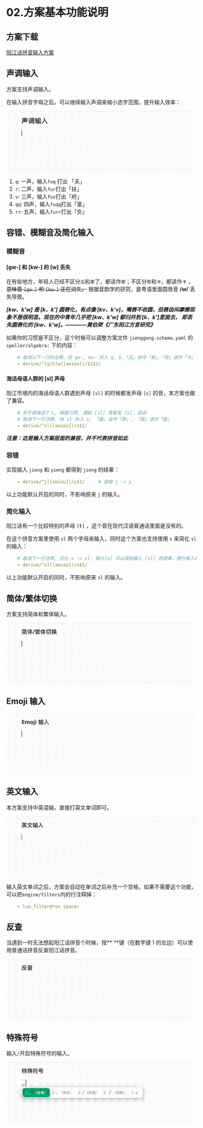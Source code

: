 # 02.方案基本功能说明

## 方案下载

 [阳江话拼音输入方案](https://github.com/Lumen01/rime-jienggong-cantonese) 

## 声调输入

方案支持声调输入。

在输入拼音字母之后，可以继续输入声调来缩小选字范围，提升输入效率：

![声调](./images/tones.gif)

1. `q`: 一声，输入`fuq` 打出 「夫」
2. `r`: 二声，输入`fur`打出「扶」
3. `v`: 三声，输入`fuv`打出「府」
4. `qq`: 四声，输入`fuqq`打出「富」
5. `rr`: 五声，输入`furr`打出「负」

## 容错、模糊音及简化输入

### 模糊音

#### [gw-] 和 [kw-] 的 [w] 丢失

在有些地方，年轻人已经不区分`瓜`和`家`了，都读作`家`；不区分`夸`和`卡`，都读作`卡`  ，~~意味着 `[gw-]` 和 `[kw-]` 正在消失。~~ 根据音韵学的研究，是粤语里面圆唇音 **/w/** 丢失导致。

***[kw、k'w] 是 [k、k'] 圆唇化，有点像 [kv、k'v]，嘴唇不收圆，但唇齿间摩擦现象不是很明显。现在的中青年几乎把 [kw、k'w] 都归并到 [k、k']里面去， 即丢失圆唇化的 [kw、k'w]。————黄伯荣《广东阳江方言研究》***

如果你的习惯是不区分，这个时候可以调整方案文件 `jienggong.schema.yaml` 的 `speller/algebra:` 下的内容：

```yaml
    # 取消以下一行的注释，将 gw-, kw- 并入 g, k，「瓜」读作「家」，「夸」读作「卡」
    - derive/^(g|k)w([aeiou])/$1$2/
```

#### 海话母语人群的 [sl]  声母

阳江市境内的海话母语人群遇到声母 `[sl]` 的时候都发声母 `[s]` 的音，本方案也做了兼容。

```yaml
    # 对于讲海话个人, 根据习惯, 遇到 [sl] 音都发 [s], 因此
    # 取消下一行注释, 将 sl 并入 s, 「星」读作「声」, 「姓」读作「胜」
    - derive/^sl([aeiou])/s$1/
```

***注意：这是输入方案层面的兼容，并不代表拼音如此***

### 容错

实现输入 `jieng` 和 `yieng` 都得到 `jieng` 的结果：

```yaml
    - derive/^j([aeiou])/y$1/     # 容错 j -> y
```

以上功能默认开启的同时，不影响原来 `j` 的输入。

### 简化输入

阳江话有一个比较特别的声母 `[ɬ]` ，这个音在现代汉语普通话里面是没有的。

在这个拼音方案里使用 `sl` 两个字母来输入，同时这个方案也支持使用 `x` 来简化 `sl` 的输入：

```yaml
    # 取消下一行注释, 优化 x -> sl, 输入[x] 可以得到输入 [sl] 的效果，提升输入效率
    - derive/^sl([aeiou])/x$1/
```

以上功能默认开启的同时，不影响原来 `sl` 的输入。

## 简体/繁体切换

方案支持简体和繁体输入。

![繁体](./images/simp_trad.gif)

## Emoji 输入

![Emoji](./images/emoji.gif)

## 英文输入

本方案支持中英混输，直接打英文单词即可。

![English](./images/english.gif)

输入英文单词之后，方案会自动在单词之后补充一个空格，如果不需要这个功能，可以把`engine/filters`内的行注释掉：

```yaml
    - lua_filter@*en_spacer
```

## 反查

当遇到一时无法想起阳江话拼音个时候，按**`**键（在数字键 1 的左边）可以使用普通话拼音反查阳江话拼音。

![反查](./images/reverse_lookup.gif)

## 特殊符号

输入`/`开启特殊符号的输入。

![特殊符号](./images/icons.gif)

